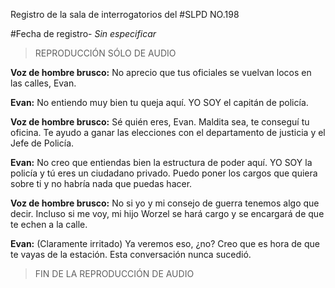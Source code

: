 Registro de la sala de interrogatorios del #SLPD NO.198
  
 #Fecha de registro- *Sin especificar*
  
 >REPRODUCCIÓN SÓLO DE AUDIO
  
 **Voz de hombre brusco:** No aprecio que tus oficiales se vuelvan locos en las calles, Evan.
  
 **Evan:** No entiendo muy bien tu queja aquí.  YO SOY el capitán de policía.
  
 **Voz de hombre brusco:** Sé quién eres, Evan.  Maldita sea, te conseguí tu oficina.  Te ayudo a ganar las elecciones con el departamento de justicia y el Jefe de Policía.
  
 **Evan:** No creo que entiendas bien la estructura de poder aquí.  YO SOY la policía y tú eres un ciudadano privado.  Puedo poner los cargos que quiera sobre ti y no habría nada que puedas hacer.
  
 **Voz de hombre brusco:** No si yo y mi consejo de guerra tenemos algo que decir.  Incluso si me voy, mi hijo Worzel se hará cargo y se encargará de que te echen a la calle.
  
 **Evan:** (Claramente irritado) Ya veremos eso, ¿no?  Creo que es hora de que te vayas de la estación.  Esta conversación nunca sucedió.
  
 >FIN DE LA REPRODUCCIÓN DE AUDIO
